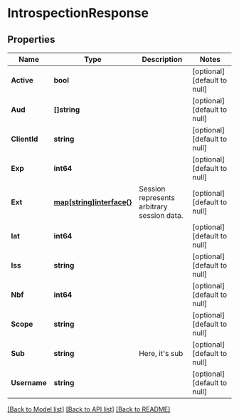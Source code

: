 # IntrospectionResponse

## Properties
Name | Type | Description | Notes
------------ | ------------- | ------------- | -------------
**Active** | **bool** |  | [optional] [default to null]
**Aud** | **[]string** |  | [optional] [default to null]
**ClientId** | **string** |  | [optional] [default to null]
**Exp** | **int64** |  | [optional] [default to null]
**Ext** | [**map[string]interface{}**](interface{}.md) | Session represents arbitrary session data. | [optional] [default to null]
**Iat** | **int64** |  | [optional] [default to null]
**Iss** | **string** |  | [optional] [default to null]
**Nbf** | **int64** |  | [optional] [default to null]
**Scope** | **string** |  | [optional] [default to null]
**Sub** | **string** | Here, it&#39;s sub | [optional] [default to null]
**Username** | **string** |  | [optional] [default to null]

[[Back to Model list]](../README.md#documentation-for-models) [[Back to API list]](../README.md#documentation-for-api-endpoints) [[Back to README]](../README.md)


